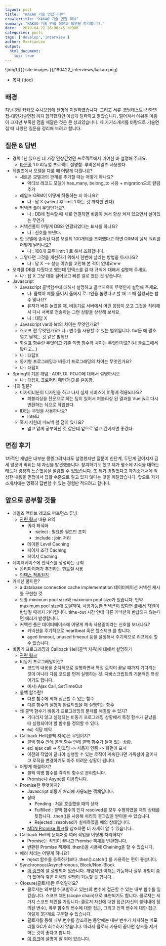 ```yaml
---
layout: post
title:  "KAKAO 기술 면접 리뷰"
crawlertitle: "KAKAO 기술 면접 리뷰"
summary: "KAKAO 기술 면접 질문과 답변을 정리합니다."
date:   2019-04-22 16:08:45 +0900
categories: posts
tags: ['develop','interview']
author: MartianLee
output:
  html_document:
    toc: true
---
```


![img1]({{ site.images }}/190422_interviews/kakao.png)

* 목차
{:toc}

## 배경
지난 3월 카카오 수시모집에 전형에 지원하였습니다. 그리고 서류-코딩테스트-전화면접-대면기술면접 까지 합격했지만 아쉽게 탈락하고 말았습니다. 떨어져서 아쉬운 마음이 크지만 부족한 점을 깨달은 것은 큰 성과였습니다. 제 자기소개서를 바탕으로 기술면접 때 나왔던 질문을 정리해 보려고 합니다.

## 질문 & 답변
* 경력 1년 있으신 데 가장 인상깊었던 프로젝트에서 기여한 바 설명해 주세요.
  * [타운홀](https://townhall.kr) 1.0 리뉴얼 프로젝트 설명함. 루비온레일즈 사용했다.
* 레일즈에서 모델을 다룰 때 어떻게 다뤘나요?
  * 새로운 모델과의 관계를 추가할 때는 어떻게 하나요?
    * 액티브 레코드 모델에 has_many, belong_to 사용 + migration으로 컬럼 추가
  * 레일즈 ORM이 어떻게 작동하는 지 아나요?
    * 나 : 답 X (select 후 limit 1 하는 것 까지만 안다)
  * 커넥션 풀이 무엇인가요?
    * 나 : DB에 접속할 때 새로 연결하면 비용이 켜서 항상 켜저 있으면서 살아있는 무언가
  * 커넥션풀이 어떻게 DB와 연결되었다는 표시를 하나요?
    * 나 : 신호를 보낸다.
  * 한 모델에 종속된 다른 모델의 100개의를 조회했다고 하면 ORM이 실제 쿼리를 어떻게 날리나요?
    * 나 : 100개 모두 limit 1 로 해서 조회합니다.
  * 그렇다면 그것을 개선하기 위해서 한번에 날리는 방법을 아시나요?
    * 나 : 답 X —> 성능 이슈를 고민해 본 적이 없네요ㅠㅠ
* 오라클 DB를 다뤘다고 했는데 인덱스를 걸 때 규칙에 대해서 설명해 주세요.
  * 나 : 답 X 그냥 대충 걸어보고 빠른 걸로 했던 것 같습니다.
* Javascript
  * Javascript 콜백함수에 대해서 설명하고 콜백지옥이 무엇인지 설명해 주세요.
    * 나: 콜백이 예를 들어서 폼에서 로그인을 눌렀다고 할 때 그 때 실행되는 함수 맞나요?
    * 유저가 버튼 눌렀을 때, 비동기로 서버에서 어떤 응답이 오고 그것을 처리해서 다시 서버로 전송하는 그런 상황을 상상해 보세요.
    * 나 : 대답 X
  * Javascript var과 let의 차이는 무엇인가요?
  * 스코프 란 무엇인가요?
  나 : 변수를 사용할 수 있는 범위입니다. for문 에 괄호 열고 닫히는 것 같은 범위요
  * 화살표 함수란 무엇이고 기존 익명 함수와 차이는 무엇인가요? (내 블로그에서 봤다고…)
  * 나 : 대답X
  * 동기형 프로그래밍과 비동기 프로그래밍의 차이는 무엇인가요?
  * 나 : 대답X
* Spring의 기본 개념 : AOP, DI, POJO에 대해서 설명하시오
  * 나 : 대답X, 프로퍼티 패턴과 DI를 혼동함.
* 나의 질문?
  * 디자이너분이 디자인을 하고 나서 실제 서비스에 어떻게 적용되나요?
    * 퍼블리싱을 전문으로 하는 팀이 있어서 퍼블리싱 된 결과를 Vue.js로 다시 변환하는 식으로 작업한다.
  * IDE는 무엇을 사용하나요?
    * InteliJ
  * 혹시 저한테 피드백 할 점이 있나요?
    * 넓고 얕게 공부하신 것 같은데 앞으로 넓고 깊어지면 좋겠다.

## 면접 후기
1차적인 개념은 대부분 뭉뚱그려서라도 설명했지만 질문이 한단계, 두단계 깊어지자 금세 말문이 막히는 제 자신을 발견했습니다. 창피하기도 했고 제가 평소에 지식을 대하는 태도가 굉장히 느슨했음을 절감할 수 있었습니다. 또 제가 경험했다고 자기소개서에 작성한 내용을 면접에서 답할 수준으로 알고 있지 않다는 것을 깨달았습니다. 앞으로 자기소개서에는 명확히 답변할 수 있는 경험만 적으려고 합니다.

## 앞으로 공부할 것들
* 레일즈 액티브 레코드 퍼포먼스 튜닝
  * [관련 링크](http://beyond.daesan.com/pages/rails-performance-tuning) 내용 요약
    * 쿼리 최적화
      * :select : 필요한 필드만 조회
      * :include : join 처리
    * 테이블 Level Caching
    * 페이지 조각 Caching
    * 페이지 Caching
* 데이터베이스에 인덱스를 생성하는 규칙
  * 옵티마이저가 추천하는 힌트절 사용
  * [인덱스 적용원칙](http://wiki.gurubee.net/pages/viewpage.action?pageId=688163)
* 커넥션 풀이란?
  * a database connection cache implementation 데이터베이션 커넥션 캐시를 구현한 것
  * 보통 minimum pool size와 maximum pool size가 있습니다. 만약 maximum pool size에 도달하여, 사용가능한 커넥션이 없다면 풀에서 자원이 반납될 때까지 기다립니다. time-out 시간 안에 다른 커넥션이 반납되지 않는다면 에러가 발생합니다.
  * 커멕션 풀은 데이터베이스에 어떻게 계속 사용중이라는 신호를 보내나요?
    * 커넥션을 주기적으로 heartbeat 혹은 헬스체크 를 합니다.
    * aged timeout, unused timeout 등을 설정해서 주기적으로 리프레쉬 할 수 있습니다.
* 비동기 프로그래밍과 Callback Hell(콜백 지옥)에 대해서 설명하기
  * [관련 링크](https://joshua1988.github.io/web-development/javascript/javascript-asynchronous-operation/#%EB%B9%84%EB%8F%99%EA%B8%B0-%EC%B2%98%EB%A6%AC-%EA%B7%B8%EA%B2%8C-%EB%AD%94%EA%B0%80%EC%9A%94)
  * 비동기 프로그래밍이란?
    * 코드의 내용을 순차적으로 실행하면서 특정 로직이 끝날 때까지 기다리는 것이 아니라 다음 코드를 먼저 실행하는 것. 자바스크립트의 기본적인 특성이기도 합니다.
    * 예시) Ajax Call, SetTimeOut
  * 콜백 함수란?
    * 다른 함수에 의해 접근할 수 있는 함수
    * 다른 함수의 실행이 완료되었을 때 실행되는 함수
  * 왜 콜백 함수가 비동기 프로그래밍의 문제를 해결할 수 있지?
    * 기다리지 않고 실행되는 비동기 프로그래밍 상황에서 특정 함수가 끝났을 때 실행되어야 할 함수를 정의할 수 있다.
    * ex) 식당 예약
  * Callback Hell(콜백 지옥)은 무엇이지?
    * 콜백 함수 안에 콜백 함수 안에 콜백 함수가 들어 있는 상황.
    * ex) ajax call -> 인코딩 -> 사용자 인증 -> 화면에 표시
    * 이전의 작업이 끝나야 실행할 수 있는 로직이 계속된다면 가독성이 떨어지고 로직을 변경하기도 아주 어려운 상황이 됩니다.
  * 어떻게 해결하지?
    * 콜백 익명 함수를 각각의 함수로 분리합니다.
    * Promise나 Async를 이용합니다.
  * Promise란 무엇이지?
    * Javascript 비동기 처리에 사용되는 객체입니다.
    * 상태
      * Pending : 처음 호출했을 때의 상태
      * Fulfilled : 콜백 함수의 인자 resolved를 모두 수행하였을 때의 상태를 뜻합니다. .then()을 사용해 처리의 결과값을 받아올 수 있습니다.
      * Rejected : resolved가 실패하였을 때의 상태입니다.
    * [MDN Promise 링크](https://developer.mozilla.org/en-US/docs/Web/JavaScript/Reference/Global_Objects/Promise)를 참조하면 더 자세히 알 수 있습니다.
  * Callback Hell의 문제처럼 여러 작업을 어떻게 처리하지?
    * Promise는 작업이 끝나고 Promise 객체를 반환합니다.
    * 반환된 Promise 객체에 .then()을 사용해 Chaining을 할 수 있습니다.
  * 에러 처리는 어떻게 하나요?
    * reject 함수를 등록하기보다 .then().catch() 를 사용하는 편이 좋습니다.
  * Synchronous/Asynchronous, Block/Non-Block
    * [이 링크](https://hamait.tistory.com/930)에 잘 설명되어 있습니다. 개념적인 이해는 가능하나 실무 경험이 좀 더 있어야 깊은 이해와 설명이 가능할 듯 합니다.
  * Closure(클로저)란 무엇일까요?
    * 클로저는 외부함수(포함하고 있는)의 변수에 접근할 수 있는 내부 함수를 일컫습니다. 스코프 체인(scope chain)으로 표현되기도 합니다. 클로저는 세가지 스코프 체인을 가집니다: 클로저 자신에 대한 접근(자신의 블럭내에 정의된 변수), 외부 함수의 변수에 대한 접근, 그리고 전역 변수에 대한 접근. 이렇게 3단계로 구분할 수 있습니다.
    * 클로저를 통해 내부 변수를 참조하는 동안에는 내부 변수가 차지하는 메모리를 GC가 회수하지 않습니다. 따라서 클로저 사용이 끝나면 참조를 제거하는 것이 좋다고 합니다.
    * [이 링크](https://hyunseob.github.io/2016/08/30/javascript-closure/)에 설명이 잘 되어 있습니다.
